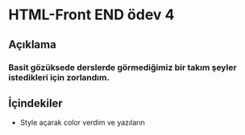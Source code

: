 # HTML-Front END ödev 4
## Açıklama
### Basit gözüksede derslerde görmediğimiz bir takım şeyler istedikleri için zorlandım.
## İçindekiler
* Style açarak color verdim ve yazıların 